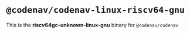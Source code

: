 # `@codenav/codenav-linux-riscv64-gnu`

This is the **riscv64gc-unknown-linux-gnu** binary for `@codenav/codenav`
